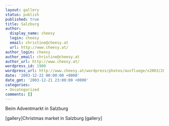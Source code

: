 ```yaml
---
layout: gallery
status: publish
published: true
title: Salzburg
author:
  display_name: cheesy
  login: cheesy
  email: christine@cheesy.at
  url: http://www.cheesy.at/
author_login: cheesy
author_email: christine@cheesy.at
author_url: http://www.cheesy.at/
wordpress_id: 1900
wordpress_url: http://www.cheesy.at/wordpress/photos/ausfluege/x2003/2003-12-22/
date: '2003-12-22 00:00:00 +0000'
date_gmt: '2003-12-21 23:00:00 +0000'
categories:
- Uncategorized
comments: []
---
```

<!--:de-->Beim Adventmarkt in Salzburg
[gallery]<!--:--><!--:en-->Christmas market in Salzburg
[gallery]<!--:-->
